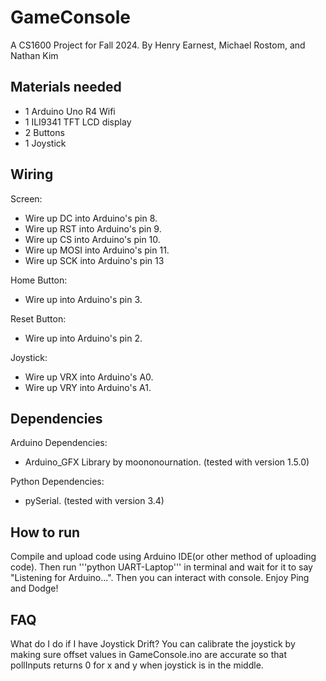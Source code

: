 # GameConsole
A CS1600 Project for Fall 2024. By Henry Earnest, Michael Rostom, and Nathan Kim

## Materials needed
- 1 Arduino Uno R4 Wifi
- 1 ILI9341 TFT LCD display
- 2 Buttons
- 1 Joystick


## Wiring
Screen: 
- Wire up DC into Arduino's pin 8.
- Wire up RST into Arduino's pin 9.
- Wire up CS into Arduino's pin 10.
- Wire up MOSI into Arduino's pin 11.
- Wire up SCK into Arduino's pin 13

Home Button:
- Wire up into Arduino's pin 3.

Reset Button:
- Wire up into Arduino's pin 2.


Joystick: 
- Wire up VRX into Arduino's A0.
- Wire up VRY into Arduino's A1.


## Dependencies
Arduino Dependencies: 
- Arduino_GFX Library by moononournation. (tested with version 1.5.0)

Python Dependencies: 
- pySerial. (tested with version 3.4)

## How to run
Compile and upload code using Arduino IDE(or other method of uploading code). Then run '''python UART-Laptop''' in terminal and wait for it to say "Listening for Arduino...".
Then you can interact with console. Enjoy Ping and Dodge!


## FAQ
What do I do if I have Joystick Drift? 
You can calibrate the joystick by making sure offset values in GameConsole.ino are accurate so that pollInputs returns 0 for x and y when joystick is in the middle.



